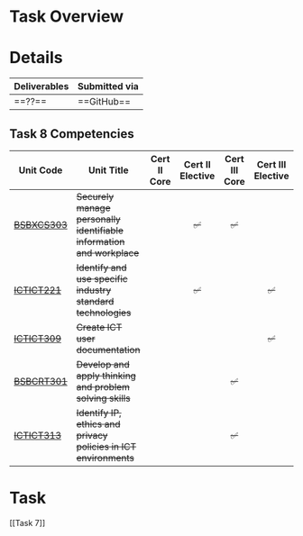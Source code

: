 # Task Overview


# Details

| Deliverables | Submitted via |
| ------------ | ------------- |
| ==??==       | ==GitHub==    |

## Task 8 Competencies

| Unit Code                                                                       | Unit Title                                                        | Cert II Core | Cert II Elective | Cert III Core | Cert III Elective |
| ------------------------------------------------------------------------------- | ----------------------------------------------------------------- | :----------: | :--------------: | :-----------: | :---------------: |
| ~~[BSBXCS303](https://training.gov.au/Training/Details/BSBXCS303/unitdetails)<br>~~ | ~~Securely manage personally identifiable information and workplace~~ |              |        ~~✅~~         |       ~~✅~~       |                   |
| ~~[ICTICT221](https://training.gov.au/Training/Details/ICTICT221/unitdetails)~~     | ~~Identify and use specific industry standard technologies~~          |              |        ~~✅~~         |               |         ~~✅~~         |
| ~~[ICTICT309](https://training.gov.au/Training/Details/ICTICT309/unitdetails)~~     | ~~Create ICT user documentation~~                                     |              |                  |               |         ~~✅~~         |
| ~~[BSBCRT301](https://training.gov.au/Training/Details/BSBCRT301/unitdetails)~~     | ~~Develop and apply thinking and problem solving skills~~             |              |                  |       ~~✅~~       |                   |
| ~~[ICTICT313](https://training.gov.au/Training/Details/ICTICT313/unitdetails)~~     | ~~Identify IP, ethics and privacy policies in ICT environments~~      |              |                  |       ~~✅~~       |                   |

# Task

[[Task 7]]
